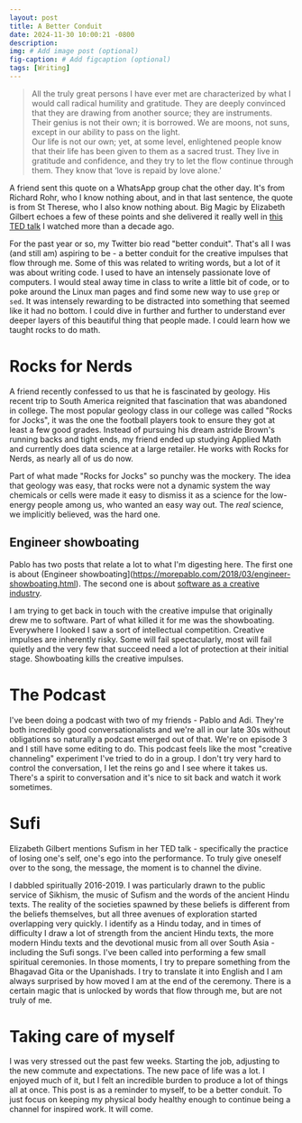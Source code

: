 ```yaml
---
layout: post
title: A Better Conduit
date: 2024-11-30 10:00:21 -0800
description: 
img: # Add image post (optional)
fig-caption: # Add figcaption (optional)
tags: [Writing]
---
```


>All the truly great persons I have ever met are characterized by what I would call radical humility and gratitude. They are deeply convinced that they are drawing from another source; they are instruments.  
Their genius is not their own; it is borrowed. We are moons, not suns, except in our ability to pass on the light.  
Our life is not our own; yet, at some level, enlightened people know that their life has been given to them as a sacred trust. They live in gratitude and confidence, and they try to let the flow continue through them. They know that ‘love is repaid by love alone.'
  
A friend sent this quote on a WhatsApp group chat the other day. It's from Richard Rohr, who I know nothing about, and in that last sentence, the quote is from St Therese, who I also know nothing about. Big Magic by Elizabeth Gilbert echoes a few of these points and she delivered it really well in [this TED talk](https://www.ted.com/talks/elizabeth_gilbert_your_elusive_creative_genius?subtitle=en) I watched more than a decade ago.

For the past year or so, my Twitter bio read "better conduit". That's all I was (and still am) aspiring to be - a better conduit for the creative impulses that flow through me. Some of this was related to writing words, but a lot of it was about writing code. I used to have an intensely passionate love of computers. I would steal away time in class to write a little bit of code, or to poke around the Linux man pages and find some new way to use `grep` or `sed`. It was intensely rewarding to be distracted into something that seemed like it had no bottom. I could dive in further and further to understand ever deeper layers of this beautiful thing that people made. I could learn how we taught rocks to do math.

# Rocks for Nerds
A friend recently confessed to us that he is fascinated by geology. His recent trip to South America reignited that fascination that was abandoned in college. The most popular geology class in our college was called "Rocks for Jocks", it was the one the football players took to ensure they got at least a few good grades. Instead of pursuing his dream astride Brown's running backs and tight ends, my friend ended up studying Applied Math and currently does data science at a large retailer. He works with Rocks for Nerds, as nearly all of us do now.

Part of what made "Rocks for Jocks" so punchy was the mockery. The idea that geology was easy, that rocks were not a dynamic system the way chemicals or cells were made it easy to dismiss it as a science for the low-energy people among us, who wanted an easy way out. The _real_ science, we implicitly believed, was the hard one.

## Engineer showboating
Pablo has two posts that relate a lot to what I'm digesting here. The first one is about (Engineer showboating](https://morepablo.com/2018/03/engineer-showboating.html). The second one is about [software as a creative industry](https://morepablo.com/2023/06/creatives-industries.html).

I am trying to get back in touch with the creative impulse that originally drew me to software. Part of what killed it for me was the showboating. Everywhere I looked I saw a sort of intellectual competition. Creative impulses are inherently risky. Some will fail spectacularly, most will fail quietly and the very few that succeed need a lot of protection at their initial stage. Showboating kills the creative impulses.

# The Podcast
I've been doing a podcast with two of my friends - Pablo and Adi. They're both incredibly good conversationalists and we're all in our late 30s without obligations so naturally a podcast emerged out of that. We're on episode 3 and I still have some editing to do. This podcast feels like the most "creative channeling" experiment I've tried to do in a group. I don't try very hard to control the conversation, I let the reins go and I see where it takes us. There's a spirit to conversation and it's nice to sit back and watch it work sometimes. 

# Sufi
Elizabeth Gilbert mentions Sufism in her TED talk - specifically the practice of losing one's self, one's ego into the performance. To truly give oneself over to the song, the message, the moment is to channel the divine.

I dabbled spiritually 2016-2019. I was particularly drawn to the public service of Sikhism, the music of Sufism and the words of the ancient Hindu texts. The reality of the societies spawned by these beliefs is different from the beliefs themselves, but all three avenues of exploration started overlapping very quickly. I identify as a Hindu today, and in times of difficulty I draw a lot of strength from the ancient Hindu texts, the more modern Hindu texts and the devotional music from all over South Asia - including the Sufi songs. I've been called into performing a few small spiritual ceremonies. In those moments, I try to prepare something from the Bhagavad Gita or the Upanishads. I try to translate it into English and I am always surprised by how moved I am at the end of the ceremony. There is a certain magic that is unlocked by words that flow through me, but are not truly of me.

# Taking care of myself
I was very stressed out the past few weeks. Starting the job, adjusting to the new commute and expectations. The new pace of life was a lot. I enjoyed much of it, but I felt an incredible burden to produce a lot of things all at once. This post is as a reminder to myself, to be a better conduit. To just focus on keeping my physical body healthy enough to continue being a channel for inspired work. It will come.
